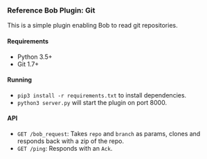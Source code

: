 ### Reference Bob Plugin: Git

This is a simple plugin enabling Bob to read git repositories.

#### Requirements
- Python 3.5+
- Git 1.7+

#### Running
- `pip3 install -r requirements.txt` to install dependencies.
- `python3 server.py` will start the plugin on port 8000.

#### API
- `GET /bob_request`: Takes `repo` and `branch` as params, clones and
   responds back with a zip of the repo.
- `GET /ping`: Responds with an `Ack`.
